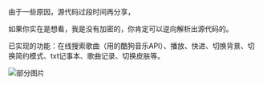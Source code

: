 由于一些原因，源代码过段时间再分享，

如果你实在是想看，我是没有加密的，你肯定可以逆向解析出源代码的。

已实现的功能：在线搜索歌曲（用的酷狗音乐API）、播放、快进、切换背景、切换简约模式、txt记事本、歌曲记录、切换皮肤等。

![部分图片](https://picture.gptkong.com/20240623/2008a6cefdcede4dbe9f4af6b9188b7b25.png)